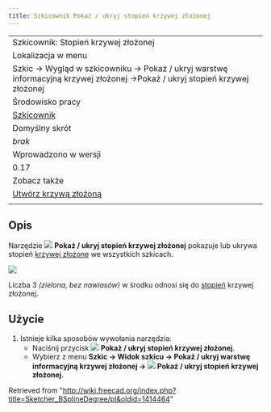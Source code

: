 ```yaml
---
title: Szkicownik Pokaż / ukryj stopień krzywej złożonej
---
```

|  |
| --- |
| Szkicownik: Stopień krzywej złożonej |
| Lokalizacja w menu |
| Szkic → Wygląd w szkicowniku → Pokaż / ukryj warstwę informacyjną krzywej złożonej →Pokaż / ukryj stopień krzywej złożonej |
| Środowisko pracy |
| [Szkicownik](/Sketcher_Workbench/pl "Sketcher Workbench/pl") |
| Domyślny skrót |
| *brak* |
| Wprowadzono w wersji |
| 0.17 |
| Zobacz także |
| [Utwórz krzywą złożoną](/Sketcher_CreateBSpline/pl "Sketcher CreateBSpline/pl") |
|  |

## Opis

Narzędzie ![](/images/Sketcher_BSplineDegree.svg) **Pokaż / ukryj stopień krzywej złożonej** pokazuje lub ukrywa stopień [krzywej złożone](/B-Splines/pl "B-Splines/pl") we wszystkich szkicach.

![](/images/Sketcher_B-spline_example01.png)

Liczba 3 *(zielona, bez nawiasów)* w środku odnosi się do [stopień](/Sketcher_BSplineIncreaseDegree/pl "Sketcher BSplineIncreaseDegree/pl") krzywej złożonej.

## Użycie

1. Istnieje kilka sposobów wywołania narzędzia:
   * Naciśnij przycisk ![](/images/Sketcher_BSplineDegree.svg) **Pokaż / ukryj stopień krzywej złożonej**.
   * Wybierz z menu **Szkic → Widok szkicu → Pokaż / ukryj warstwę informacyjną krzywej złożonej → ![](/images/Sketcher_BSplineDegree.svg) Pokaż / ukryj stopień krzywej złożonej**.

Retrieved from "<http://wiki.freecad.org/index.php?title=Sketcher_BSplineDegree/pl&oldid=1414464>"